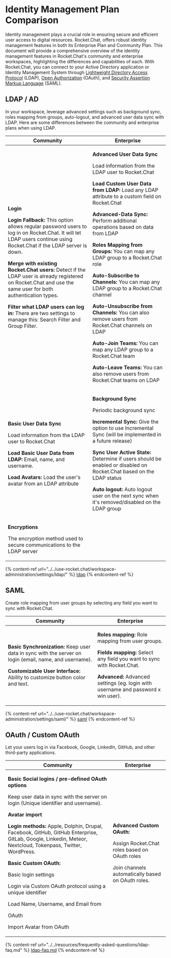 # Identity Management Plan Comparison

Identity management plays a crucial role in ensuring secure and efficient user access to digital resources. Rocket.Chat, offers robust identity management features in both its Enterprise Plan and Community Plan. This document will provide a comprehensive overview of the identity management features in Rocket.Chat's community and enterprise workspaces, highlighting the differences and capabilities of each. With Rocket.Chat, you can connect to your Active Directory application or Identity Management System through [Lightweight Directory Access Protocol](../../use-rocket.chat/workspace-administration/settings/ldap/) (LDAP), [Open Authorization](../../use-rocket.chat/workspace-administration/settings/oauth/) (OAuth), and [Security Assertion Markup Language](../../use-rocket.chat/workspace-administration/settings/saml/) (SAML).

## **LDAP / AD**  <a href="#ldap3" id="ldap3"></a>

In your workspace, leverage advanced settings such as background sync, roles mapping from groups, auto-logout, and advanced user data sync with LDAP. Here are some differences between the community and enterprise plans when using LDAP.

| Community                                                                                                                                                                                                                                                                                                                                                                                                                                                                                                                                                                                | Enterprise                                                                                                                                                                                                                                                                                                                                                                                                                                                                                                                                                                                                                                                                                                                                                                                                                                                              |
| ---------------------------------------------------------------------------------------------------------------------------------------------------------------------------------------------------------------------------------------------------------------------------------------------------------------------------------------------------------------------------------------------------------------------------------------------------------------------------------------------------------------------------------------------------------------------------------------- | ----------------------------------------------------------------------------------------------------------------------------------------------------------------------------------------------------------------------------------------------------------------------------------------------------------------------------------------------------------------------------------------------------------------------------------------------------------------------------------------------------------------------------------------------------------------------------------------------------------------------------------------------------------------------------------------------------------------------------------------------------------------------------------------------------------------------------------------------------------------------- |
| <p><strong>Login</strong></p><p></p><p><strong>Login Fallback:</strong> This option allows regular password users to log in on Rocket.Chat. It will let LDAP users continue using Rocket.Chat if the LDAP server is down.</p><p><strong>Merge with existing Rocket.Chat users:</strong> Detect if the LDAP user is already registered on Rocket.Chat and use the same user for both authentication types.</p><p><strong>Filter what LDAP users can log in:</strong> There are two settings to manage this: Search Filter and Group Filter.</p><p></p><p></p><p></p><p></p><p></p><p></p> | <p></p><p><strong>Advanced User Data Sync</strong></p><p></p><p>Load information from the LDAP user to Rocket.Chat</p><p><strong>Load Custom User Data from LDAP:</strong> Load any LDAP attribute to a custom field on Rocket.Chat</p><p><strong>Advanced-Data Sync:</strong> Perform additional operations based on data from LDAP</p><p><strong>Roles Mapping from Groups:</strong> You can map any LDAP group to a Rocket.Chat role</p><p><strong>Auto-Subscribe to Channels:</strong> You can map any LDAP group to a Rocket.Chat channel</p><p><strong>Auto-Unsubscribe from Channels:</strong> You can also remove users from Rocket.Chat channels on LDAP</p><p><strong>Auto-Join Teams:</strong> You can map any LDAP group to a Rocket.Chat team</p><p><strong>Auto-Leave Teams:</strong> You can also remove users from Rocket.Chat teams on LDAP</p><p></p> |
| <p><strong>Basic User Data Sync</strong></p><p></p><p>Load information from the LDAP user to Rocket.Chat</p><p></p><p><strong>Load Basic User Data from LDAP:</strong> Email, name, and username.</p><p></p><p><strong>Load Avatars:</strong> Load the user's avatar from an LDAP attribute</p>                                                                                                                                                                                                                                                                                          | <p><strong>Background Sync</strong></p><p></p><p>Periodic background sync</p><p></p><p><strong>Incremental Sync:</strong> Give the option to use Incremental Sync (will be implemented in a future release)</p><p></p><p><strong>Sync User Active State:</strong> Determine if users should be enabled or disabled on Rocket.Chat based on the LDAP status</p><p><strong>Auto logout:</strong> Auto logout user on the next sync when it's removed/disabled on the LDAP group</p>                                                                                                                                                                                                                                                                                                                                                                                       |
| <p><strong>Encryptions</strong></p><p></p><p>The encryption method used to secure communications to the LDAP server</p>                                                                                                                                                                                                                                                                                                                                                                                                                                                                  |                                                                                                                                                                                                                                                                                                                                                                                                                                                                                                                                                                                                                                                                                                                                                                                                                                                                         |

{% content-ref url="../../use-rocket.chat/workspace-administration/settings/ldap/" %}
[ldap](../../use-rocket.chat/workspace-administration/settings/ldap/)
{% endcontent-ref %}

## **SAML** <a href="#saml3" id="saml3"></a>

Create role mapping from user groups by selecting any field you want to sync with Rocket.Chat.

| Community                                                                                                                                                                                                                          | Enterprise                                                                                                                                                                                                                                                                           |
| ---------------------------------------------------------------------------------------------------------------------------------------------------------------------------------------------------------------------------------- | ------------------------------------------------------------------------------------------------------------------------------------------------------------------------------------------------------------------------------------------------------------------------------------ |
| <p><strong>Basic Synchronization:</strong> Keep user data in sync with the server on login (email, name, and username).</p><p></p><p><strong>Customizable User Interface:</strong> Ability to customize button color and text.</p> | <p><strong>Roles mapping:</strong> Role mapping from user groups.</p><p></p><p><strong>Fields mapping:</strong> Select any field you want to sync with Rocket.Chat.</p><p></p><p><strong>Advanced:</strong> Advanced settings (eg. login with username and password x win user).</p> |

{% content-ref url="../../use-rocket.chat/workspace-administration/settings/saml/" %}
[saml](../../use-rocket.chat/workspace-administration/settings/saml/)
{% endcontent-ref %}

## **OAuth / Custom OAuth** <a href="#oauth3" id="oauth3"></a>

Let your users log in via Facebook, Google, LinkedIn, GitHub, and other third-party applications.&#x20;

| Community                                                                                                                                                                                                                                                                                                                                                                                                                                                                                                                                                                                                                      | Enterprise                                                                                                                                                 |
| ------------------------------------------------------------------------------------------------------------------------------------------------------------------------------------------------------------------------------------------------------------------------------------------------------------------------------------------------------------------------------------------------------------------------------------------------------------------------------------------------------------------------------------------------------------------------------------------------------------------------------ | ---------------------------------------------------------------------------------------------------------------------------------------------------------- |
| <p><strong>Basic Social logins / pre-defined OAuth options</strong></p><p> Keep user data in sync with the server on login (Unique identifier and username).</p><p></p><p><strong>Avatar import</strong></p><p><strong>Login methods:</strong> Apple, Dolphin, Drupal, Facebook, GitHub, GitHub Enterprise, GitLab, Google, Linkedin, Meteor, Nextcloud, Tokenpass, Twitter, WordPress.</p><p></p><p><strong>Basic Custom OAuth:</strong> </p><p>Basic login settings</p><p>Login via Custom OAuth protocol using a unique identifier</p><p>Load Name, Username, and Email from</p><p>OAuth</p><p>Import Avatar from OAuth</p> | <p><strong>Advanced Custom OAuth:</strong></p><p>Assign Rocket.Chat roles based on OAuth roles</p><p>Join channels automatically based on OAuth roles.</p> |

{% content-ref url="../../resources/frequently-asked-questions/ldap-faq.md" %}
[ldap-faq.md](../../resources/frequently-asked-questions/ldap-faq.md)
{% endcontent-ref %}
